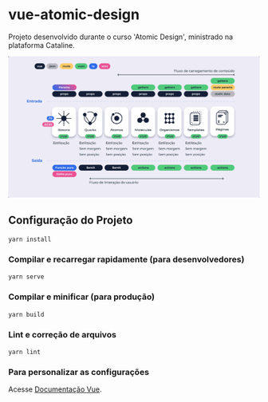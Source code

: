 # vue-atomic-design
Projeto desenvolvido durante o curso 'Atomic Design', ministrado na plataforma Cataline.

![ScreenShot](/src/assets/images/Screenshot_1.png)

## Configuração do Projeto
```
yarn install
```

### Compilar e recarregar rapidamente (para desenvolvedores)
```
yarn serve
```

### Compilar e minificar (para produção)
```
yarn build
```

### Lint e correção de arquivos
```
yarn lint
```

### Para personalizar as configurações
Acesse [Documentação Vue](https://cli.vuejs.org/config/).
